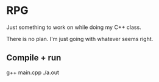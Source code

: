 # RPG

Just something to work on while doing my C++ class.

There is no plan. I'm just going with whatever seems right.

## Compile + run
g++ main.cpp
./a.out


